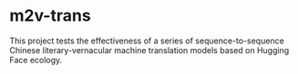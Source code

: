# m2v-trans
This project tests the effectiveness of a series of sequence-to-sequence Chinese literary-vernacular machine translation models based on Hugging Face ecology.

